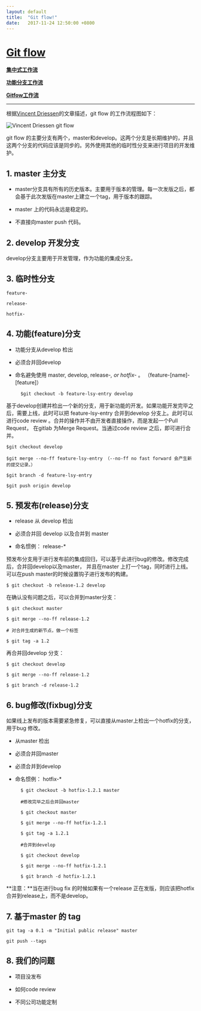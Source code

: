```yaml
---
layout: default
title:  "Git flow!"
date:   2017-11-24 12:50:00 +0800
---
```

# [Git flow](http://nvie.com/posts/a-successful-git-branching-model/)

**[集中式工作流](http://blog.jobbole.com/76847/)**

**[功能分支工作流](http://blog.jobbole.com/76857/)**

**[Gitfow工作流](http://blog.jobbole.com/76867/)**

---------------------------------------------------

根据[Vincent Driessen](http://nvie.com/about/)的文章描述，git flow 的工作流程图如下：

![Vincent Driessen git flow](/sylee.github.io/images/git-flow.png)

git flow 的主要分支有两个，master和develop。这两个分支是长期维护的，并且这两个分支的代码应该是同步的。另外使用其他的临时性分支来进行项目的开发维护。

## 1. master 主分支

* master分支具有所有的历史版本。主要用于版本的管理。每一次发版之后，都会基于此次发版在master上建立一个tag，用于版本的跟踪。

* master 上的代码永远是稳定的。

* 不直接向master push 代码。

## 2. develop 开发分支

develop分支主要用于开发管理，作为功能的集成分支。

## 3. 临时性分支

    feature-

    release-

    hotfix-

## 4. 功能(feature)分支

* 功能分支从develop 检出

* 必须合并回develop

* 命名避免使用 master, develop, release-*, or hotfix-* 。 （feature-[name]-[feature]）

        $git checkout -b feature-lsy-entry develop

基于develop创建并检出一个新的分支，用于新功能的开发。如果功能开发完毕之后，需要上线，此时可以把 feature-lsy-entry 合并到develop 分支上。此时可以进行code review 。合并的操作并不由开发者直接操作，而是发起一个Pull Request， 在gitlab 为Merge Request。当通过code review 之后，即可进行合并。

    $git checkout develop

    $git merge --no-ff feature-lsy-entry （--no-ff no fast forward 会产生新的提交记录。）

    $git branch -d feature-lsy-entry

    $git push origin develop

## 5. 预发布(release)分支

* release 从 develop 检出

* 必须合并回 develop 以及合并到 master

* 命名惯例： release-*

预发布分支用于进行发布前的集成回归，可以基于此进行bug的修改。修改完成后，合并回develop以及master， 并且在master 上打一个tag，同时进行上线。可以在push master的时候设置钩子进行发布的构建。

    $ git checkout -b release-1.2 develop

在确认没有问题之后，可以合并到master分支：

    $ git checkout master

    $ git merge --no-ff release-1.2

    # 对合并生成的新节点，做一个标签

    $ git tag -a 1.2

再合并回develop 分支：

    $ git checkout develop

    $ git merge --no-ff release-1.2

    $ git branch -d release-1.2

## 6. bug修改(fixbug)分支

如果线上发布的版本需要紧急修复，可以直接从master上检出一个hotfix的分支，用于bug 修改。

* 从master 检出

* 必须合并回master

* 必须合并到develop

* 命名惯例： hotfix-*


        $ git checkout -b hotfix-1.2.1 master

        #修改完毕之后合并回master

        $ git checkout master

        $ git merge --no-ff hotfix-1.2.1

        $ git tag -a 1.2.1

        #合并到develop

        $ git checkout develop

        $ git merge --no-ff hotfix-1.2.1

        $ git branch -d hotfix-1.2.1

**注意：**当在进行bug fix 的时候如果有一个release 正在发版，则应该把hotfix合并到release上，而不是develop。

## 7. 基于master 的 tag

    git tag -a 0.1 -m "Initial public release" master

    git push --tags

## 8. 我们的问题

* 项目没发布

* 如何code review

* 不同公司功能定制

